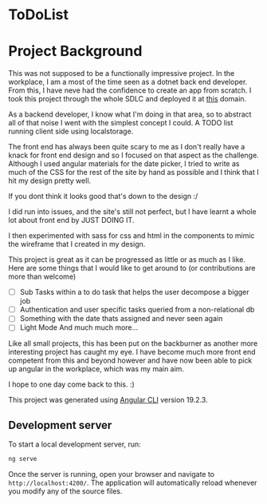 # ToDoList

# Project Background

This was not supposed to be a functionally impressive project. In the workplace, I am a most of the time seen as a dotnet back end developer. 
From this, I have neve had the confidence to create an app from scratch. 
I took this project through the whole SDLC and deployed it at [this](https://collinscode.com) domain.

As a backend developer, I know what I'm doing in that area, so to abstract all of that noise I went with the simplest concept I could. A TODO list running client side using localstorage.

The front end has always been quite scary to me as I don't really have a knack for front end design and so I focused on that aspect as the challenge.
Although I used angular materials for the date picker, I tried to write as much of the CSS for the rest of the site by hand as possible and I think that I hit my design pretty well. 

If you dont think it looks good that's down to the design :/

I did run into issues, and the site's still not perfect, but I have learnt a whole lot about front end by JUST DOING IT. 

I then experimented with sass for css and html in the components to mimic the wireframe that I created in my design. 

This project is great as it can be progressed as little or as much as I like. Here are some things that I would like to get around to (or contributions are more than welcome)

- [ ] Sub Tasks within a to do task that helps the user decompose a bigger job
- [ ] Authentication and user specific tasks queried from a non-relational db
- [ ] Something with the date thats assigned and never seen again
- [ ] Light Mode
And much much more...

Like all small projects, this has been put on the backburner as another more interesting project has caught my eye. I have become much more front end competent from this and beyond however and have now been able to pick up angular in the workplace, which was my main aim.

I hope to one day come back to this. :)

This project was generated using [Angular CLI](https://github.com/angular/angular-cli) version 19.2.3.

## Development server

To start a local development server, run:

```bash
ng serve
```

Once the server is running, open your browser and navigate to `http://localhost:4200/`. The application will automatically reload whenever you modify any of the source files.


